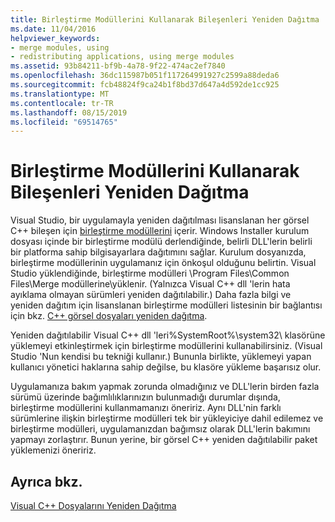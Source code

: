 ```yaml
---
title: Birleştirme Modüllerini Kullanarak Bileşenleri Yeniden Dağıtma
ms.date: 11/04/2016
helpviewer_keywords:
- merge modules, using
- redistributing applications, using merge modules
ms.assetid: 93b84211-bf9b-4a78-9f22-474ac2ef7840
ms.openlocfilehash: 36dc115987b051f117264991927c2599a88deda6
ms.sourcegitcommit: fcb48824f9ca24b1f8bd37d647a4d592de1cc925
ms.translationtype: MT
ms.contentlocale: tr-TR
ms.lasthandoff: 08/15/2019
ms.locfileid: "69514765"
---
```

# <a name="redistributing-components-by-using-merge-modules"></a>Birleştirme Modüllerini Kullanarak Bileşenleri Yeniden Dağıtma

Visual Studio, bir uygulamayla yeniden dağıtılması lisanslanan her görsel C++ bileşen için [birleştirme modüllerini](/windows/win32/Msi/about-merge-modules) içerir. Windows Installer kurulum dosyası içinde bir birleştirme modülü derlendiğinde, belirli DLL'lerin belirli bir platforma sahip bilgisayarlara dağıtımını sağlar. Kurulum dosyanızda, birleştirme modüllerinin uygulamanız için önkoşul olduğunu belirtin. Visual Studio yüklendiğinde, birleştirme modülleri \Program Files\Common Files\Merge modüllerine\\yüklenir. (Yalnızca Visual C++ dll 'lerin hata ayıklama olmayan sürümleri yeniden dağıtılabilir.) Daha fazla bilgi ve yeniden dağıtım için lisanslanan birleştirme modülleri listesinin bir bağlantısı için bkz. [ C++ görsel dosyaları yeniden dağıtma](redistributing-visual-cpp-files.md).

Yeniden dağıtılabilir Visual C++ dll 'leri%SystemRoot%\system32\ klasörüne yüklemeyi etkinleştirmek için birleştirme modüllerini kullanabilirsiniz. (Visual Studio 'Nun kendisi bu tekniği kullanır.) Bununla birlikte, yüklemeyi yapan kullanıcı yönetici haklarına sahip değilse, bu klasöre yükleme başarısız olur.

Uygulamanıza bakım yapmak zorunda olmadığınız ve DLL'lerin birden fazla sürümü üzerinde bağımlılıklarınızın bulunmadığı durumlar dışında, birleştirme modüllerini kullanmamanızı öneririz. Aynı DLL'nin farklı sürümlerine ilişkin birleştirme modülleri tek bir yükleyiciye dahil edilemez ve birleştirme modülleri, uygulamanızdan bağımsız olarak DLL'lerin bakımını yapmayı zorlaştırır. Bunun yerine, bir görsel C++ yeniden dağıtılabilir paket yüklemenizi öneririz.

## <a name="see-also"></a>Ayrıca bkz.

[Visual C++ Dosyalarını Yeniden Dağıtma](redistributing-visual-cpp-files.md)

